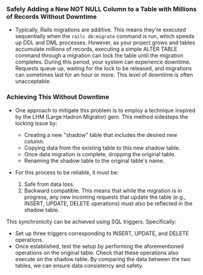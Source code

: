 ### Safely Adding a New NOT NULL Column to a Table with Millions of Records Without Downtime

- Typically, Rails migrations are additive. This means they're executed sequentially when the `rails db:migrate` command is run, which speeds up DDL and DML processes. However, as your project grows and tables accumulate millions of records, executing a simple ALTER TABLE command through a migration can lock the table until the migration completes. During this period, your system can experience downtime. Requests queue up, waiting for the lock to be released, and migrations can sometimes last for an hour or more. This level of downtime is often unacceptable.

### Achieving This Without Downtime

- One approach to mitigate this problem is to employ a technique inspired by the LHM (Large Hadron Migrator) gem. This method sidesteps the locking issue by:
  - Creating a new "shadow" table that includes the desired new column.
  - Copying data from the existing table to this new shadow table.
  - Once data migration is complete, dropping the original table.
  - Renaming the shadow table to the original table's name.

- For this process to be reliable, it must be:
  1. Safe from data loss.
  2. Backward compatible. This means that while the migration is in progress, any new incoming requests that update the table (e.g., INSERT, UPDATE, DELETE operations) must also be reflected in the shadow table.

This synchronicity can be achieved using SQL triggers. Specifically:
- Set up three triggers corresponding to INSERT, UPDATE, and DELETE operations.
- Once established, test the setup by performing the aforementioned operations on the original table. Check that these operations also execute on the shadow table. By comparing the data between the two tables, we can ensure data consistency and safety.